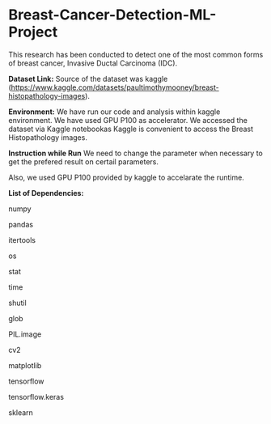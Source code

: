 # Breast-Cancer-Detection-ML-Project

This research has been conducted to detect one of the most common forms of breast cancer, Invasive Ductal Carcinoma (IDC).


**Dataset Link:** Source of the dataset was kaggle (https://www.kaggle.com/datasets/paultimothymooney/breast-histopathology-images).


**Environment:** We have run our code and analysis within kaggle environment. We have used GPU P100 as accelerator.
We accessed the dataset via Kaggle notebookas Kaggle is convenient to access the Breast Histopathology images.


**Instruction while Run**
We need to change the parameter when necessary to get the prefered result on certail parameters.

Also, we used GPU P100 provided by kaggle to accelarate the runtime.

**List of Dependencies:**


numpy

pandas

itertools

os

stat

time

shutil

glob

PIL.image

cv2

matplotlib

tensorflow

tensorflow.keras

sklearn
